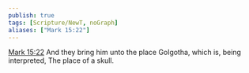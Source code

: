 ```yaml
---
publish: true
tags: [Scripture/NewT, noGraph]
aliases: ["Mark 15:22"]
---
```

[Mark 15:22](https://churchofjesuschrist.org/study/scriptures/nt/mark/15?lang=eng&id=p22#p22) And they bring him unto the place Golgotha, which is, being interpreted, The place of a skull.
